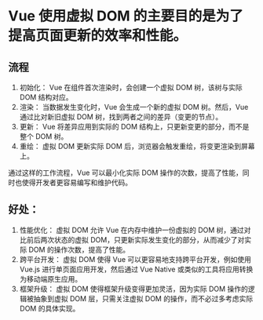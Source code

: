# Vue 使用虚拟 DOM 的主要目的是为了提高页面更新的效率和性能。

## 流程
1. 初始化： Vue 在组件首次渲染时，会创建一个虚拟 DOM 树，该树与实际 DOM 结构对应。
2. 渲染： 当数据发生变化时，Vue 会生成一个新的虚拟 DOM 树。然后，Vue 通过比对新旧虚拟 DOM 树，找到两者之间的差异（变更的节点）。
3. 更新： Vue 将差异应用到实际的 DOM 结构上，只更新变更的部分，而不是整个 DOM 树。
4. 重绘： 虚拟 DOM 更新实际 DOM 后，浏览器会触发重绘，将变更渲染到屏幕上。

通过这样的工作流程，Vue 可以最小化实际 DOM 操作的次数，提高了性能，同时也使得开发者更容易编写和维护代码。
## 好处：

1. 性能优化： 虚拟 DOM 允许 Vue 在内存中维护一份虚拟的 DOM 树，通过对比前后两次状态的虚拟 DOM，只更新实际发生变化的部分，从而减少了对实际 DOM 的操作次数，提高了性能。
2. 跨平台开发： 虚拟 DOM 使得 Vue 可以更容易地支持跨平台开发，例如使用 Vue.js 进行单页面应用开发，然后通过 Vue Native 或类似的工具将应用转换为移动端原生应用。
3. 框架升级： 虚拟 DOM 使得框架升级变得更加灵活，因为实际 DOM 操作的逻辑被抽象到虚拟 DOM 层，只需关注虚拟 DOM 的操作，而不必过多考虑实际 DOM 的具体实现。
